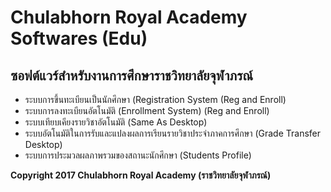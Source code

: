 # Chulabhorn Royal Academy Softwares (Edu)

## ซอฟต์แวร์สำหรับงานการศึกษาราชวิทยาลัยจุฬาภรณ์

* ระบบการขึ้นทะเบียนเป็นนักศึกษา (Registration System (Reg and Enroll)
* ระบบการลงทะเบียนอัตโนมัติ (Enrollment System) (Reg and Enroll)
* ระบบเทียบเคียงรายวิชาอัตโนมัติ (Same As Desktop)
* ระบบอัตโนมัติในการรับและแปลงผลการเรียนรายวิชาประจำภาคการศึกษา (Grade Transfer Desktop)
* ระบบการประมวลผลภาพรวมของสถานะนักศึกษา (Students Profile)

__Copyright 2017 Chulabhorn Royal Academy (ราชวิทยาลัยจุฬาภรณ์)__